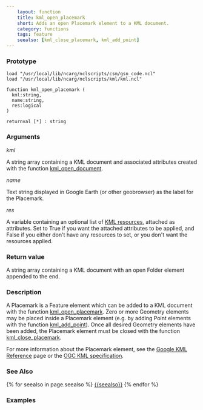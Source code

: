 ```yaml
---
    layout: function
    title: kml_open_placemark
    short: Adds an open Placemark element to a KML document.
    category: functions  
    tags: feature
    seealso: [kml_close_placemark, kml_add_point]
---
```


### Prototype

<pre><code>load "/usr/local/lib/ncarg/nclscripts/csm/gsn_code.ncl"
load "/usr/local/lib/ncarg/nclscripts/kml/kml.ncl"

function kml_open_placemark (
  kml:string,
  name:string,
  res:logical
)

returnval [*] : string
</code></pre>

### Arguments
*kml*

A string array containing a KML document and associated attributes created with the function [kml_open_document]({{site.base_url}}/functions/kml_open_document.html).

*name*

Text string displayed in Google Earth (or other geobrowser) as the label for the Placemark.

*res*

A variable containing an optional list of [KML resources](resources), attached as attributes. Set to True if you want the attached attributes to be applied, and False if you either don't have any resources to set, or you don't want the resources applied.

### Return value

A string array containing a KML document with an open Folder element appended to the end.

### Description

A Placemark is a Feature element which can be added to a KML document with the function [kml_open_placemark]({{site.base_url}}/functions/kml_open_placemark.html). Zero or more Geometry elements may be placed inside a Placemark element (e.g. by adding Point elements with the function [kml_add_point]({{site.base_url}}/functions/kml_add_point.html)). Once all desired Geometry elements have been added, the Placemark element must be closed with the function [kml_close_placemark]({{site.base_url}}/functions/kml_close_placemark.html).

For more information about the Placemark element, see the [Google KML Reference](https://developers.google.com/kml/documentation/kmlreference#placemark) page or the [OGC KML specification](http://www.opengeospatial.org/standards/kml/).

### See Also

{% for seealso in page.seealso %}
[{{seealso}}]({{site.base_url}}/functions/{{seealso}}.html)
{% endfor %}

### Examples


